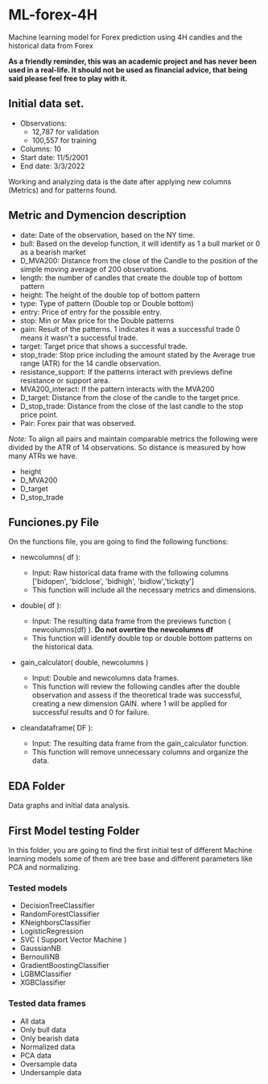 # ML-forex-4H
Machine learning model for Forex prediction using 4H candles and the historical data from Forex

**As a friendly reminder, this was an academic project and has never been used in a real-life. It should not be used as financial advice, that being said please feel free to play with it.**

## Initial data set.

* Observations: 
  * 12,787 for validation
  * 100,557 for training
* Columns: 10
* Start date: 11/5/2001
* End date: 3/3/2022

Working and analyzing data is the date after applying new columns (Metrics) and for patterns found.


## Metric and Dymencion description

* date: Date of the observation, based on the NY time.
* bull: Based on the develop function, it will identify as 1 a bull market or 0 as a bearish market
* D_MVA200: Distance from the close of the Candle to the position of the simple moving average of 200 observations.
* length: the number of candles that create the double top of bottom pattern
* height: The height of the double top of bottom pattern
* type: Type of pattern (Double top or Double bottom)
* entry: Price of entry for the possible entry.
* stop: Min or Max price for the Double patterns
* gain: Result of the patterns. 1 indicates it was a successful trade 0 means it wasn't a successful trade.
* target: Target price that shows a successful trade.
* stop_trade: Stop price including the amount stated by the Average true range (ATR) for the 14 candle observation. 
* resistance_support: If the patterns interact with previews define resistance or support area.
* MVA200_interact: If the pattern interacts with the MVA200
* D_target: Distance from the close of the candle to the target price.
* D_stop_trade: Distance from the close of the last candle to the stop price point.
* Pair: Forex pair that was observed.

*Note:* To align all pairs and maintain comparable metrics the following were divided by the ATR of 14 observations. So distance is measured by how many ATRs we have. 
* height
* D_MVA200
* D_target
* D_stop_trade


## Funciones.py File

On the functions file, you are going to find the following functions:

* newcolumns( df ): 
  * Input: Raw historical data frame with the following columns ['bidopen', 'bidclose', 'bidhigh', 'bidlow','tickqty']
  * This function will include all the necessary metrics and dimensions.

* double( df ):
  * Input: The resulting data frame from the previews function ( newcolumns(df) ). **Do not overtire the newcolumns df**
  * This function will identify double top or double bottom patterns on the historical data.

* gain_calculator( double, newcolumns  )
  * Input: Double and newcolumns data frames.
  * This function will review the following candles after the double observation and assess if the theoretical trade was successful, creating a new dimension GAIN. where 1 will be applied for successful results and 0 for failure.

* cleandataframe( DF ):
  * Input: The resulting data frame from the gain_calculator function.
  * This function will remove unnecessary columns and organize the data.


## EDA Folder

Data graphs and initial data analysis. 

## First Model testing Folder

In this folder, you are going to find the first initial test of different Machine learning models some of them are tree base and different parameters like PCA and normalizing.

### Tested models
* DecisionTreeClassifier
* RandomForestClassifier
* KNeighborsClassifier
* LogisticRegression
* SVC ( Support Vector Machine )
* GaussianNB
* BernoulliNB
* GradientBoostingClassifier
* LGBMClassifier
* XGBClassifier

### Tested data frames
* All data
* Only bull data
* Only bearish data
* Normalized data
* PCA data
* Oversample data
* Undersample data


